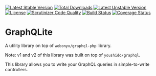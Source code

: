 [![Latest Stable Version](https://poser.pugx.org/thecodingmachine/graphqlite/v/stable)](https://packagist.org/packages/thecodingmachine/graphqlite)
[![Total Downloads](https://poser.pugx.org/thecodingmachine/graphqlite/downloads)](https://packagist.org/packages/thecodingmachine/graphqlite)
[![Latest Unstable Version](https://poser.pugx.org/thecodingmachine/graphqlite/v/unstable)](https://packagist.org/packages/thecodingmachine/graphqlite)
[![License](https://poser.pugx.org/thecodingmachine/graphqlite/license)](https://packagist.org/packages/thecodingmachine/graphqlite)
[![Scrutinizer Code Quality](https://scrutinizer-ci.com/g/thecodingmachine/graphqlite/badges/quality-score.png?b=master)](https://scrutinizer-ci.com/g/thecodingmachine/graphqlite/?branch=master)
[![Build Status](https://travis-ci.org/thecodingmachine/graphqlite.svg?branch=master)](https://travis-ci.org/thecodingmachine/graphqlite)
[![Coverage Status](https://coveralls.io/repos/thecodingmachine/graphqlite/badge.svg?branch=master&service=github)](https://coveralls.io/github/thecodingmachine/graphqlite?branch=master)


GraphQLite
==========

A utility library on top of `webonyx/graphql-php` library.

Note: v1 and v2 of this library was built on top of `youshido/graphql`.

This library allows you to write your GraphQL queries in simple-to-write controllers.



